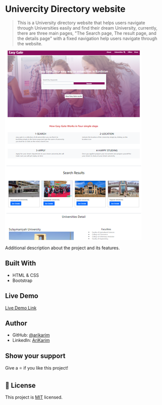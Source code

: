 # Univercity Directory website

> This is a University directory website that helps users navigate through Universities easily and find their dream University,
currently, there are three main pages, "The Search page, The result page, and the details page" with a fixed navigation help users navigate through the website.

![screenshot](assets/i.jpg)

Additional description about the project and its features.

## Built With

- HTML & CSS
- Bootstrap

## Live Demo

[Live Demo Link]( https://arikarim.github.io/Capstone-Projectt-1/)

## Author

- GitHub: [@arikarim](https://github.com/arikarim)
- LinkedIn: [AriKarim](https://www.linkedin.com/in/ari-karim-523bb81b3)

## Show your support

Give a ⭐️ if you like this project!

## 📝 License

This project is [MIT](LICENSE) licensed.
